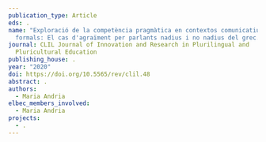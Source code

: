 ```yaml
---
publication_type: Article
eds: .
name: "Exploració de la competència pragmàtica en contextos comunicatius
  formals: El cas d'agraïment per parlants nadius i no nadius del grec."
journal: CLIL Journal of Innovation and Research in Plurilingual and
  Pluricultural Education
publishing_house: .
year: "2020"
doi: https://doi.org/10.5565/rev/clil.48
abstract: .
authors:
  - Maria Andria
elbec_members_involved:
  - Maria Andria
projects:
  - .
---
```

